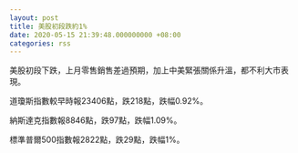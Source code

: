 ```yaml
---
layout: post
title: 美股初段跌約1%
date: 2020-05-15 21:39:48.000000000 +08:00
categories: rss
---
```


美股初段下跌，上月零售銷售差過預期，加上中美緊張關係升溫，都不利大市表現。

道瓊斯指數較早時報23406點，跌218點，跌幅0.92%。

納斯達克指數報8846點，跌97點，跌幅1.09%。

標準普爾500指數報2822點，跌29點，跌幅1%。
